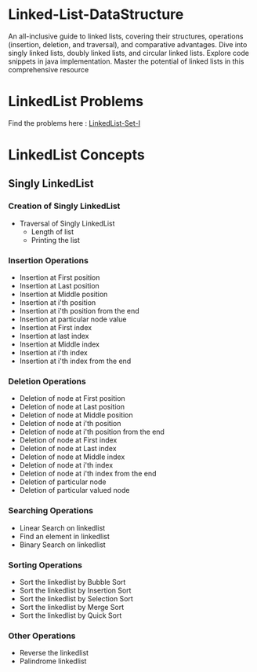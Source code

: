 # Linked-List-DataStructure
An all-inclusive guide to linked lists, covering their structures, operations (insertion, deletion, and traversal), and comparative advantages. Dive into singly linked lists, doubly linked lists, and circular linked lists. Explore code snippets in java implementation. Master the potential of linked lists in this comprehensive resource

# LinkedList Problems
Find the problems here : [LinkedList-Set-I](https://github.com/Sumanth1523/Linked-List-DataStructure/blob/main/LinkedList-Set-I.md)

# LinkedList Concepts

## Singly LinkedList

### Creation of Singly LinkedList
- Traversal of Singly LinkedList
  - Length of list
  - Printing the list

### Insertion Operations
- Insertion at First position
- Insertion at Last position
- Insertion at Middle position
- Insertion at i'th position
- Insertion at i'th position from the end
- Insertion at particular node value
- Insertion at First index
- Insertion at last index
- Insertion at Middle index
- Insertion at i'th index
- Insertion at i'th index from the end

### Deletion Operations
- Deletion of node at First position
- Deletion of node at Last position
- Deletion of node at Middle position
- Deletion of node at i'th position
- Deletion of node at i'th position from the end
- Deletion of node at First index
- Deletion of node at Last index
- Deletion of node at Middle index
- Deletion of node at i'th index
- Deletion of node at i'th index from the end
- Deletion of particular node
- Deletion of particular valued node

### Searching Operations
- Linear Search on linkedlist
- Find an element in linkedlist
- Binary Search on linkedlist

### Sorting Operations
- Sort the linkedlist by Bubble Sort
- Sort the linkedlist by Insertion Sort
- Sort the linkedlist by Selection Sort
- Sort the linkedlist by Merge Sort
- Sort the linkedlist by Quick Sort

### Other Operations
- Reverse the linkedlist
- Palindrome linkedlist

